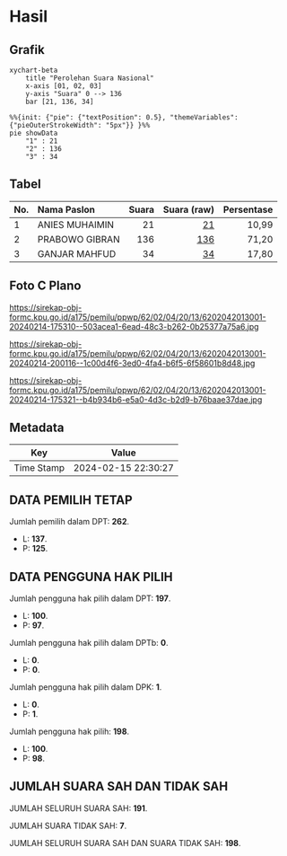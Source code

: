 # Hasil

## Grafik

```mermaid
xychart-beta
    title "Perolehan Suara Nasional"
    x-axis [01, 02, 03]
    y-axis "Suara" 0 --> 136
    bar [21, 136, 34]
```

```mermaid
%%{init: {"pie": {"textPosition": 0.5}, "themeVariables": {"pieOuterStrokeWidth": "5px"}} }%%
pie showData
    "1" : 21
    "2" : 136
    "3" : 34
```

## Tabel

| No. | Nama Paslon    | Suara | Suara (raw) | Persentase |
|:--- |:-------------- | -----:| -----------:| ----------:|
| 1   | ANIES MUHAIMIN | 21    | [21][p-1]   | 10,99      |
| 2   | PRABOWO GIBRAN | 136   | [136][p-2]  | 71,20      |
| 3   | GANJAR MAHFUD  | 34    | [34][p-3]   | 17,80      |


[p-1]: https://github.com/gigit-pemilu/pemilu-2024/blob/main/pilpres/hitung-suara/sub/62-kalimantan-tengah/sub/02-kotawaringin-timur/sub/04-parenggean/sub/2013-beringin-tunggal-jaya/sub/001-tps/sub/paslon-1.txt
[p-2]: https://github.com/gigit-pemilu/pemilu-2024/blob/main/pilpres/hitung-suara/sub/62-kalimantan-tengah/sub/02-kotawaringin-timur/sub/04-parenggean/sub/2013-beringin-tunggal-jaya/sub/001-tps/sub/paslon-2.txt
[p-3]: https://github.com/gigit-pemilu/pemilu-2024/blob/main/pilpres/hitung-suara/sub/62-kalimantan-tengah/sub/02-kotawaringin-timur/sub/04-parenggean/sub/2013-beringin-tunggal-jaya/sub/001-tps/sub/paslon-3.txt

## Foto C Plano

https://sirekap-obj-formc.kpu.go.id/a175/pemilu/ppwp/62/02/04/20/13/6202042013001-20240214-175310--503acea1-6ead-48c3-b262-0b25377a75a6.jpg

https://sirekap-obj-formc.kpu.go.id/a175/pemilu/ppwp/62/02/04/20/13/6202042013001-20240214-200116--1c00d4f6-3ed0-4fa4-b6f5-6f58601b8d48.jpg

https://sirekap-obj-formc.kpu.go.id/a175/pemilu/ppwp/62/02/04/20/13/6202042013001-20240214-175321--b4b934b6-e5a0-4d3c-b2d9-b76baae37dae.jpg


## Metadata

| Key        | Value               |
| ---------- | ------------------- |
| Time Stamp | 2024-02-15 22:30:27 |


## DATA PEMILIH TETAP

Jumlah pemilih dalam DPT: **262**.
 * L: **137**.
 * P: **125**.

## DATA PENGGUNA HAK PILIH

Jumlah pengguna hak pilih dalam DPT: **197**.
 * L: **100**.
 * P: **97**.

Jumlah pengguna hak pilih dalam DPTb: **0**.
 * L: **0**.
 * P: **0**.

Jumlah pengguna hak pilih dalam DPK: **1**.
 * L: **0**.
 * P: **1**.

Jumlah pengguna hak pilih: **198**.
 * L: **100**.
 * P: **98**.

## JUMLAH SUARA SAH DAN TIDAK SAH

JUMLAH SELURUH SUARA SAH: **191**.

JUMLAH SUARA TIDAK SAH: **7**.

JUMLAH SELURUH SUARA SAH DAN SUARA TIDAK SAH: **198**.


